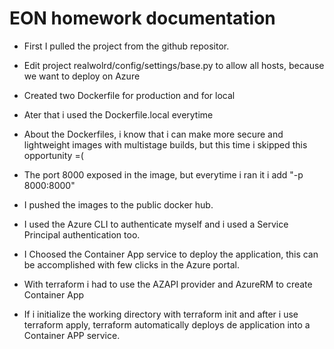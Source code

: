 # EON homework documentation

- First I pulled the project from the github repositor.

- Edit project realwolrd/config/settings/base.py to allow all hosts, because we want to deploy on Azure

- Created two Dockerfile for production and for local

- Ater that i used the Dockerfile.local everytime

- About the Dockerfiles, i know that i can make more secure and lightweight images with multistage builds, but this time i skipped this opportunity =(

- The port 8000 exposed in the image, but everytime i ran it i add "-p 8000:8000"

- I pushed the images to the public docker hub.

- I used the Azure CLI to authenticate myself and i used a Service Principal authentication too.

- I Choosed the Container App service to deploy the application, this can be accomplished with few clicks in the Azure portal.

- With terraform i had to use the AZAPI provider and AzureRM to create Container App

- If i initialize the working directory with terraform init and after i  use terraform apply, terraform automatically deploys de application into a Container APP service.
